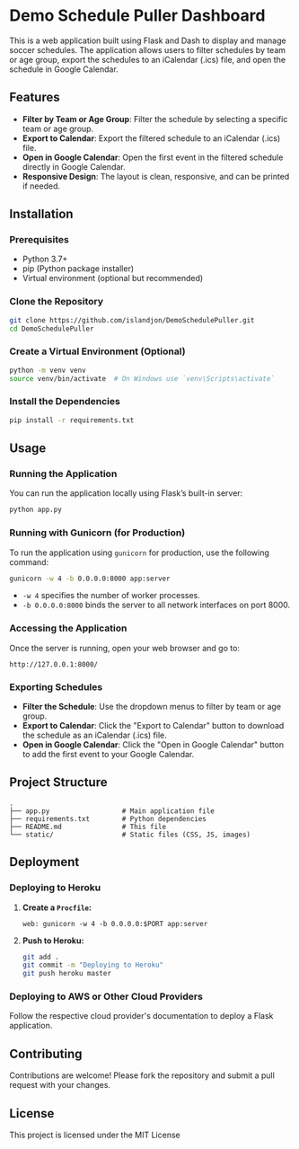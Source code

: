 # Demo Schedule Puller Dashboard

This is a web application built using Flask and Dash to display and manage soccer schedules. The application allows users to filter schedules by team or age group, export the schedules to an iCalendar (.ics) file, and open the schedule in Google Calendar.

## Features

- **Filter by Team or Age Group**: Filter the schedule by selecting a specific team or age group.
- **Export to Calendar**: Export the filtered schedule to an iCalendar (.ics) file.
- **Open in Google Calendar**: Open the first event in the filtered schedule directly in Google Calendar.
- **Responsive Design**: The layout is clean, responsive, and can be printed if needed.

## Installation

### Prerequisites

- Python 3.7+
- pip (Python package installer)
- Virtual environment (optional but recommended)

### Clone the Repository

```bash
git clone https://github.com/islandjon/DemoSchedulePuller.git
cd DemoSchedulePuller
```

### Create a Virtual Environment (Optional)

```bash
python -m venv venv
source venv/bin/activate  # On Windows use `venv\Scripts\activate`
```

### Install the Dependencies

```bash
pip install -r requirements.txt
```

## Usage

### Running the Application

You can run the application locally using Flask’s built-in server:

```bash
python app.py
```

### Running with Gunicorn (for Production)

To run the application using `gunicorn` for production, use the following command:

```bash
gunicorn -w 4 -b 0.0.0.0:8000 app:server
```

- `-w 4` specifies the number of worker processes.
- `-b 0.0.0.0:8000` binds the server to all network interfaces on port 8000.

### Accessing the Application

Once the server is running, open your web browser and go to:

```
http://127.0.0.1:8000/
```

### Exporting Schedules

- **Filter the Schedule**: Use the dropdown menus to filter by team or age group.
- **Export to Calendar**: Click the "Export to Calendar" button to download the schedule as an iCalendar (.ics) file.
- **Open in Google Calendar**: Click the "Open in Google Calendar" button to add the first event to your Google Calendar.

## Project Structure

```
.
├── app.py                  # Main application file
├── requirements.txt        # Python dependencies
├── README.md               # This file
└── static/                 # Static files (CSS, JS, images)
```

## Deployment

### Deploying to Heroku

1. **Create a `Procfile`:**

    ```
    web: gunicorn -w 4 -b 0.0.0.0:$PORT app:server
    ```

2. **Push to Heroku:**

    ```bash
    git add .
    git commit -m "Deploying to Heroku"
    git push heroku master
    ```

### Deploying to AWS or Other Cloud Providers

Follow the respective cloud provider's documentation to deploy a Flask application.

## Contributing

Contributions are welcome! Please fork the repository and submit a pull request with your changes.

## License

This project is licensed under the MIT License